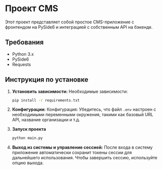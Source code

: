 # Проект CMS

Этот проект представляет собой простое CMS-приложение с фронтендом на PySide6 и интеграцией с собственным API на бэкенде.

## Требования

- Python 3.x  
- PySide6  
- Requests

## Инструкция по установке

1. **Установить зависимости:**
   Необходимые зависимости:
   ```bash
   pip install -r requirements.txt
   ```

2. **Конфигурации:**
   Конфигурация: Убедитесь, что файл `.env` настроен с необходимыми переменными окружения, такими как базовый URL API, название организации и т.д.

3. **Запуск проекта**
   ```bash
   python main.py
   ```

4. **Выход из системы и управление сессией:**
   После входа в систему приложение автоматически сохранит токены сессии для дальнейшего использования. Чтобы завершить сессию, используйте опцию выхода.
